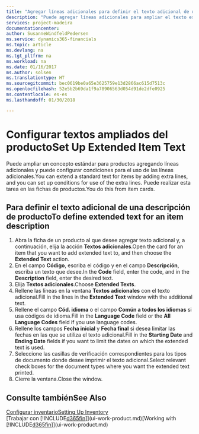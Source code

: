 ```yaml
---
title: "Agregar líneas adicionales para definir el texto adicional de una descripción de producto | Documentos de Microsoft"
description: "Puede agregar líneas adicionales para ampliar el texto estándar que describe un producto."
services: project-madeira
documentationcenter: 
author: SusanneWindfeldPedersen
ms.service: dynamics365-financials
ms.topic: article
ms.devlang: na
ms.tgt_pltfrm: na
ms.workload: na
ms.date: 01/16/2017
ms.author: solsen
ms.translationtype: HT
ms.sourcegitcommit: bec0619be0a65e3625759e13d2866ac615d7513c
ms.openlocfilehash: 52e5b2b69da1f9a78906563d054d91de2dfe0925
ms.contentlocale: es-es
ms.lasthandoff: 01/30/2018

---
```

# <a name="set-up-extended-item-text"></a><span data-ttu-id="18cec-103">Configurar textos ampliados del producto</span><span class="sxs-lookup"><span data-stu-id="18cec-103">Set Up Extended Item Text</span></span>
<span data-ttu-id="18cec-104">Puede ampliar un concepto estándar para productos agregando líneas adicionales y puede configurar condiciones para el uso de las líneas adicionales.</span><span class="sxs-lookup"><span data-stu-id="18cec-104">You can extend a standard text for items by adding extra lines, and you can set up conditions for use of the extra lines.</span></span> <span data-ttu-id="18cec-105">Puede realizar esta tarea en las fichas de productos.</span><span class="sxs-lookup"><span data-stu-id="18cec-105">You do this from item cards.</span></span>

## <a name="to-define-extended-text-for-an-item-description"></a><span data-ttu-id="18cec-106">Para definir el texto adicional de una descripción de producto</span><span class="sxs-lookup"><span data-stu-id="18cec-106">To define extended text for an item description</span></span>
1. <span data-ttu-id="18cec-107">Abra la ficha de un producto al que desee agregar texto adicional y, a continuación, elija la acción **Textos adicionales**.</span><span class="sxs-lookup"><span data-stu-id="18cec-107">Open the card for an item that you want to add extended text to, and then choose the **Extended Text** action.</span></span>
2. <span data-ttu-id="18cec-108">En el campo **Código**, escriba el código y en el campo **Descripción**, escriba un texto que desee.</span><span class="sxs-lookup"><span data-stu-id="18cec-108">In the **Code** field, enter the code, and in the **Description** field, enter the desired text.</span></span>
3. <span data-ttu-id="18cec-109">Elija **Textos adicionales**.</span><span class="sxs-lookup"><span data-stu-id="18cec-109">Choose **Extended Texts**.</span></span>
4. <span data-ttu-id="18cec-110">Rellene las líneas en la ventana **Textos adicionales** con el texto adicional.</span><span class="sxs-lookup"><span data-stu-id="18cec-110">Fill in the lines in the **Extended Text** window with the additional text.</span></span>
5. <span data-ttu-id="18cec-111">Rellene el campo **Cód. idioma** o el campo **Común a todos los idiomas** si usa códigos de idioma.</span><span class="sxs-lookup"><span data-stu-id="18cec-111">Fill in the **Language Code** field or the **All Language Codes** field if you use language codes.</span></span>
6. <span data-ttu-id="18cec-112">Rellene los campos **Fecha inicial** y **Fecha final** si desea limitar las fechas en las que se utiliza el texto adicional.</span><span class="sxs-lookup"><span data-stu-id="18cec-112">Fill in the **Starting Date** and **Ending Date** fields if you want to limit the dates on which the extended text is used.</span></span>
7. <span data-ttu-id="18cec-113">Seleccione las casillas de verificación correspondientes para los tipos de documento donde desee imprimir el texto adicional.</span><span class="sxs-lookup"><span data-stu-id="18cec-113">Select relevant check boxes for the document types where you want the extended text printed.</span></span>
8. <span data-ttu-id="18cec-114">Cierre la ventana.</span><span class="sxs-lookup"><span data-stu-id="18cec-114">Close the window.</span></span>

## <a name="see-also"></a><span data-ttu-id="18cec-115">Consulte también</span><span class="sxs-lookup"><span data-stu-id="18cec-115">See Also</span></span>
[<span data-ttu-id="18cec-116">Configurar inventario</span><span class="sxs-lookup"><span data-stu-id="18cec-116">Setting Up Inventory</span></span>](inventory-setup-inventory.md)  
<span data-ttu-id="18cec-117">[Trabajar con [!INCLUDE[d365fin](includes/d365fin_md.md)]](ui-work-product.md)</span><span class="sxs-lookup"><span data-stu-id="18cec-117">[Working with [!INCLUDE[d365fin](includes/d365fin_md.md)]](ui-work-product.md)</span></span>

